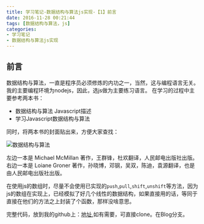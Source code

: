 ```yaml
---
title: 学习笔记-数据结构与算法js实现-【1】前言
date: 2016-11-28 00:21:44
tags: [数据结构与算法，js]
categories:
- 学习笔记
- 数据结构与算法js实现
---
```


## 前言

数据结构与算法，一直是程序员必须修炼的内功之一，当然，这与编程语言无关。
我的主要编程环境为nodejs，因此，选js做为主要练习语言。
在学习的过程中主要参考两本书：
* 数据结构与算法 Javascript描述
* 学习Javascript数据结构与算法

同时，将两本书的封面贴出来，方便大家查找：

![数据结构与算法](http://7xt3oh.com2.z0.glb.clouddn.com/dsa.png)

左边一本是 Michael McMillan 著作，王群锋，杜欢翻译，人民邮电出版社出版。
右边一本是 Loiane Groner 著作，孙晓博，邓钢，吴双，陈迪，袁源翻译，也是由人民邮电出版社出版。

在使用js的数组时，尽量不会使用已实现的`push`,`pull`,`shift`,`unshift`等方法，因为js的数组在实现上，已经模拟了好几个线性的数据结构，如果直接用的话，等同于直接在他们的方法之上封装了个函数，那样没啥意思。

完整代码，放到我的github上：[地址](https://github.com/coolcao/dsa_js),如有需要，可直接clone。在Blog分支。
